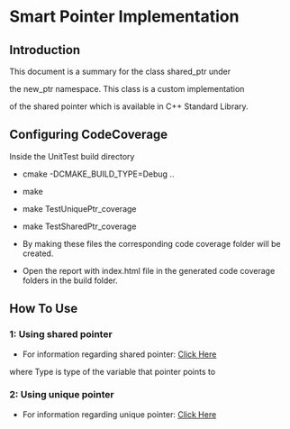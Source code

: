 # Smart Pointer Implementation  

## Introduction
 This document is a summary for the class shared_ptr under 

the new_ptr namespace. This class is a custom implementation

of the shared pointer which is available in C++ Standard Library.

## Configuring CodeCoverage
Inside the UnitTest build directory

* cmake -DCMAKE_BUILD_TYPE=Debug ..
* make
* make TestUniquePtr_coverage
* make TestSharedPtr_coverage 

* By making these files the corresponding code coverage folder will be created. 

* Open the report with index.html file in the generated code coverage folders in the build folder.

## How To Use

### 1: Using shared pointer
 * For information regarding shared pointer: [Click Here](shared_ptr_README.md)

 where Type is type of the variable that pointer points to

### 2: Using unique pointer
 * For information regarding unique pointer: [Click Here](unique_ptr_README.md)

